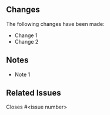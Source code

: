 ## Changes

The following changes have been made:

- Change 1
- Change 2

## Notes

- Note 1

## Related Issues

<!--Delete everything after the "#" symbol and replace it with a number. No spaces between hash and number-->

Closes #\<issue number\>
